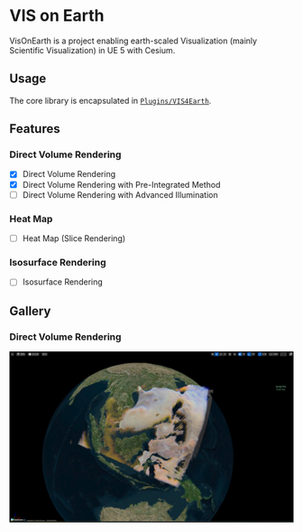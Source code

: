 # VIS on Earth

VisOnEarth is a project enabling earth-scaled Visualization (mainly Scientific Visualization) in UE 5 with Cesium.

## Usage

The core library is encapsulated in [`Plugins/VIS4Earth`](./Plugins/VIS4Earth/README.md).

## Features

### Direct Volume Rendering

- [x] Direct Volume Rendering
- [x] Direct Volume Rendering with Pre-Integrated Method
- [ ] Direct Volume Rendering with Advanced Illumination

### Heat Map

- [ ] Heat Map (Slice Rendering)

### Isosurface Rendering

- [ ] Isosurface Rendering

## Gallery

### Direct Volume Rendering

![](./Gallery/DirectVolumeRendering.png)
